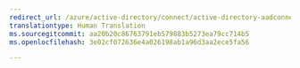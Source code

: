 ```yaml
---
redirect_url: /azure/active-directory/connect/active-directory-aadconnectsync-connector-powershell
translationtype: Human Translation
ms.sourcegitcommit: aa20b20c86763791eb579883b5273ea79cc714b5
ms.openlocfilehash: 3e02cf072636e4a026198ab1a96d3aa2ece5fa56

---
```




<!--HONumber=Dec16_HO3-->


